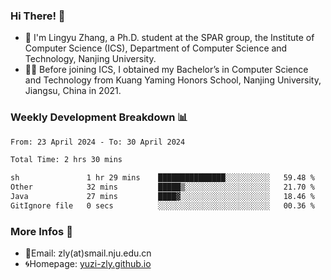 ### Hi There! 👋 
- 🐳 I'm Lingyu Zhang, a Ph.D. student at the SPAR group, the Institute of Computer Science (ICS), Department of Computer Science and Technology, Nanjing University.
- 🧑‍🎓 Before joining ICS, I obtained my Bachelor’s in Computer Science and Technology from Kuang Yaming Honors School, Nanjing University, Jiangsu, China in 2021.

### Weekly Development Breakdown :bar_chart:

<!--START_SECTION:waka-->

```txt
From: 23 April 2024 - To: 30 April 2024

Total Time: 2 hrs 30 mins

sh               1 hr 29 mins    ███████████████░░░░░░░░░░   59.48 %
Other            32 mins         █████▒░░░░░░░░░░░░░░░░░░░   21.70 %
Java             27 mins         ████▓░░░░░░░░░░░░░░░░░░░░   18.46 %
GitIgnore file   0 secs          ░░░░░░░░░░░░░░░░░░░░░░░░░   00.36 %
```

<!--END_SECTION:waka-->

<!--
### Github Contributions :octocat:

![](https://raw.githubusercontent.com/yuzi-zly/yuzi-zly/output/github-contribution-grid-snake.svg)              
-->

### More Infos 📖

- 📧Email: zly(at)smail.nju.edu.cn
- 🌀Homepage: [yuzi-zly.github.io](https://yuzi-zly.github.io/)
